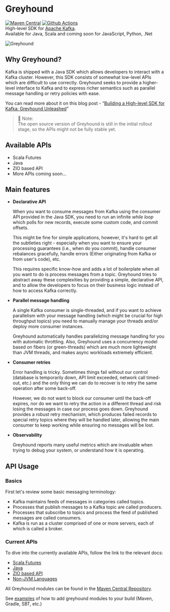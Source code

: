 # Greyhound

[![Maven Central](https://maven-badges.herokuapp.com/maven-central/com.wix/greyhound-core_2.12/badge.svg?kill_cache=1)](https://maven-badges.herokuapp.com/maven-central/com.wix/greyhound-core_2.12) [![Github Actions](https://github.com/wix/greyhound/workflows/CI/badge.svg)](https://github.com/wix/greyhound/actions/)<br/>
High-level SDK for [Apache Kafka](https://kafka.apache.org/).<br/>
Available for Java, Scala and coming soon for JavaScript, Python, .Net

![Greyhound](docs/logo.png)

## Why Greyhound?

Kafka is shipped with a Java SDK which allows developers to interact with a Kafka cluster.
However, this SDK consists of somewhat low-level APIs which are difficult to use correctly.
Greyhound seeks to provide a higher-level interface to Kafka and to express richer
semantics such as parallel message handling or retry policies with ease.

You can read more about it on this blog post - “[Building a High-level SDK for Kafka: Greyhound Unleashed](https://www.wix.engineering/post/building-a-high-level-sdk-for-kafka-greyhound-unleashed)”

> 📝 Note:  
> The open source version of Greyhound is still in the initial rollout stage, so the APIs might not be fully stable yet.

## Available APIs

- Scala Futures
- Java
- ZIO based API
- More APIs coming soon...

## Main features

- **Declarative API**

  When you want to consume messages from Kafka using the consumer API
  provided in the Java SDK, you need to run an infinite _while loop_ which polls for new records,
  execute some custom code, and commit offsets.

  This might be fine for simple applications, however, it's hard
  to get all the subtleties right - especially when you want to ensure your processing guarantees
  (i.e., when do you commit), handle consumer rebalances gracefully, handle errors (Either originating from Kafka or from user's code), etc.

  This requires specific know-how and adds a lot of boilerplate when all you want to do is process messages from a topic.
  Greyhound tries to abstract away these complexities by providing a simple, declarative API, and
  to allow the developers to focus on their business logic instead of how to access Kafka correctly.

- **Parallel message handling**

  A single Kafka consumer is single-threaded, and if you want to
  achieve parallelism with your message handling (which might be crucial for high throughput
  topics) you need to manually manage your threads and/or deploy more consumer instances.

  Greyhound automatically handles parallelizing message handling for you with automatic throttling.
  Also, Greyhound uses a concurrency model based on fibers (or green-threads) which are much more
  lightweight than JVM threads, and makes async workloads extremely efficient.

- **Consumer retries**

  Error handling is tricky. Sometimes things fail without our control
  (database is temporarily down, API limit exceeded, network call timed-out, etc.) and the only
  thing we can do to recover is to retry the same operation after some back-off.

  However, we do not
  want to block our consumer until the back-off expires, nor do we want to retry the action in a
  different thread and risk losing the messages in case our process goes down. Greyhound provides
  a robust retry mechanism, which produces failed records to special retry topics where they will be
  handled later, allowing the main consumer to keep working while ensuring no messages will be lost.

- **Observability**

  Greyhound reports many useful metrics which are invaluable when trying to
  debug your system, or understand how it is operating.

## API Usage

### Basics

First let's review some basic messaging terminology:

- Kafka maintains feeds of messages in categories called topics.
- Processes that publish messages to a Kafka topic are called producers.
- Processes that subscribe to topics and process the feed of published messages are called consumers.
- Kafka is run as a cluster comprised of one or more servers, each of which is called a broker.

### Current APIs

To dive into the currently available APIs, follow the link to the relevant docs:

- [Scala Futures](docs/scala-futures-api.md)
- [Java](docs/java-api.md)
- [ZIO based API](docs/zio-based-api.md)
- [Non-JVM Languages](docs/non-jvm-languages.md)

All Greyhound modules can be found in the [Maven Central Repository](https://search.maven.org/search?q=greyhound).

See [examples](docs/build.md) of how to add greyhound modules to your build (Maven, Gradle, SBT, etc.)

